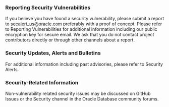 ### Reporting Security Vulnerabilities ###
If you believe you have found a security vulnerability, please submit a report to secalert_us@oracle.com preferably with a proof of concept. Please refer to Reporting Vulnerabilities for additional information including our public encryption key for secure email. We ask that you do not contact project contributors directly or through other channels about a report.  

### Security Updates, Alerts and Bulletins ###
For additional information including past advisories, please refer to Security Alerts.

### Security-Related Information  ### 
Non-vulnerability related security issues may be discussed on GitHub Issues or the Security channel in the Oracle Database community forums.


